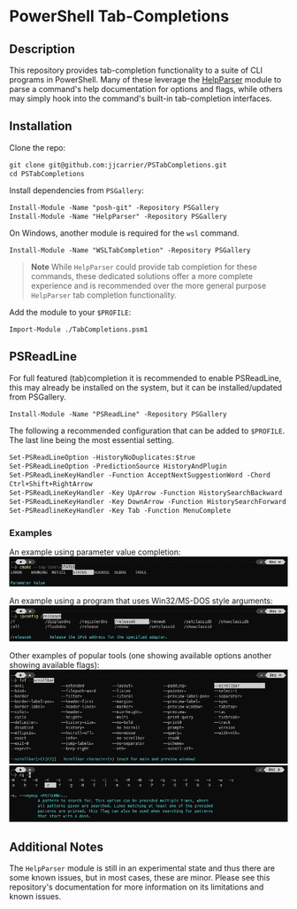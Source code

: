 # PowerShell Tab-Completions

## Description

This repository provides tab-completion functionality to a suite of CLI programs
in PowerShell. Many of these leverage the [HelpParser](https://github.com/jjcarrier/HelpParser)
module to parse a command's help documentation for options and flags, while
others may simply hook into the command's built-in tab-completion interfaces.

## Installation

Clone the repo:

```pwsh
git clone git@github.com:jjcarrier/PSTabCompletions.git
cd PSTabCompletions
```

Install dependencies from `PSGallery`:

```pwsh
Install-Module -Name "posh-git" -Repository PSGallery
Install-Module -Name "HelpParser" -Repository PSGallery
```

On Windows, another module is required for the `wsl` command.

```pwsh
Install-Module -Name "WSLTabCompletion" -Repository PSGallery
```

> **Note**
> While `HelpParser` could provide tab completion for these commands, these
  dedicated solutions offer a more complete experience and is recommended over
  the more general purpose `HelpParser` tab completion functionality.

Add the module to your `$PROFILE`:

```pwsh
Import-Module ./TabCompletions.psm1
```

## PSReadLine

For full featured (tab)completion it is recommended to enable PSReadLine, this
may already be installed on the system, but it can be installed/updated from
PSGallery.

```pwsh
Install-Module -Name "PSReadLine" -Repository PSGallery
```

The following a recommended configuration that can be added to `$PROFILE`. The
last line being the most essential setting.

```pwsh
Set-PSReadLineOption -HistoryNoDuplicates:$true
Set-PSReadLineOption -PredictionSource HistoryAndPlugin
Set-PSReadLineKeyHandler -Function AcceptNextSuggestionWord -Chord Ctrl+Shift+RightArrow
Set-PSReadLineKeyHandler -Key UpArrow -Function HistorySearchBackward
Set-PSReadLineKeyHandler -Key DownArrow -Function HistorySearchForward
Set-PSReadlineKeyHandler -Key Tab -Function MenuComplete
```

### Examples

An example using parameter value completion:
![CMake Example](img/cmake_tab_completion.png)

An example using a program that uses Win32/MS-DOS style arguments:
![IPConfig Example](img/ipconfig_tab_completion.png)

Other examples of popular tools (one showing available options another showing
available flags):
![FuzzyFinder Example](img/fzf_tab_completion.png)
![RipGrep Example](img/rg_tab_completion.png)

## Additional Notes

The `HelpParser` module is still in an experimental state and thus there are
some known issues, but in most cases, these are minor. Please see this
repository's documentation for more information on its limitations and known
issues.
